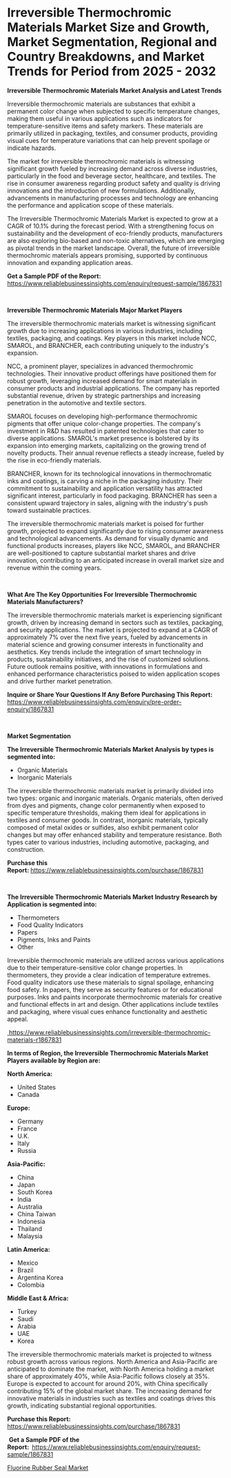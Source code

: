 <p><h1>Irreversible Thermochromic Materials Market Size and Growth, Market Segmentation, Regional and Country Breakdowns, and Market Trends for Period from 2025 -  2032</h1></p><p><strong>Irreversible Thermochromic Materials Market Analysis and Latest Trends</strong></p>
<p><p>Irreversible thermochromic materials are substances that exhibit a permanent color change when subjected to specific temperature changes, making them useful in various applications such as indicators for temperature-sensitive items and safety markers. These materials are primarily utilized in packaging, textiles, and consumer products, providing visual cues for temperature variations that can help prevent spoilage or indicate hazards.</p><p>The market for irreversible thermochromic materials is witnessing significant growth fueled by increasing demand across diverse industries, particularly in the food and beverage sector, healthcare, and textiles. The rise in consumer awareness regarding product safety and quality is driving innovations and the introduction of new formulations. Additionally, advancements in manufacturing processes and technology are enhancing the performance and application scope of these materials.</p><p>The Irreversible Thermochromic Materials Market is expected to grow at a CAGR of 10.1% during the forecast period. With a strengthening focus on sustainability and the development of eco-friendly products, manufacturers are also exploring bio-based and non-toxic alternatives, which are emerging as pivotal trends in the market landscape. Overall, the future of irreversible thermochromic materials appears promising, supported by continuous innovation and expanding application areas.</p></p>
<p><strong>Get a Sample PDF of the Report:&nbsp;</strong> <a href="https://www.reliablebusinessinsights.com/enquiry/request-sample/1867831?utm_campaign=2209&utm_medium=2&utm_source=Github&utm_content=ia&utm_term=04022025&utm_id=irreversible-thermochromic-materials">https://www.reliablebusinessinsights.com/enquiry/request-sample/1867831</a></p>
<p>&nbsp;</p>
<p><strong>Irreversible Thermochromic Materials Major Market Players</strong></p>
<p><p>The irreversible thermochromic materials market is witnessing significant growth due to increasing applications in various industries, including textiles, packaging, and coatings. Key players in this market include NCC, SMAROL, and BRANCHER, each contributing uniquely to the industry's expansion.</p><p>NCC, a prominent player, specializes in advanced thermochromic technologies. Their innovative product offerings have positioned them for robust growth, leveraging increased demand for smart materials in consumer products and industrial applications. The company has reported substantial revenue, driven by strategic partnerships and increasing penetration in the automotive and textile sectors.</p><p>SMAROL focuses on developing high-performance thermochromic pigments that offer unique color-change properties. The company's investment in R&D has resulted in patented technologies that cater to diverse applications. SMAROL's market presence is bolstered by its expansion into emerging markets, capitalizing on the growing trend of novelty products. Their annual revenue reflects a steady increase, fueled by the rise in eco-friendly materials.</p><p>BRANCHER, known for its technological innovations in thermochromatic inks and coatings, is carving a niche in the packaging industry. Their commitment to sustainability and application versatility has attracted significant interest, particularly in food packaging. BRANCHER has seen a consistent upward trajectory in sales, aligning with the industry's push toward sustainable practices.</p><p>The irreversible thermochromic materials market is poised for further growth, projected to expand significantly due to rising consumer awareness and technological advancements. As demand for visually dynamic and functional products increases, players like NCC, SMAROL, and BRANCHER are well-positioned to capture substantial market shares and drive innovation, contributing to an anticipated increase in overall market size and revenue within the coming years.</p></p>
<p>&nbsp;</p>
<p><strong>What Are The Key Opportunities For Irreversible Thermochromic Materials Manufacturers?</strong></p>
<p><p>The irreversible thermochromic materials market is experiencing significant growth, driven by increasing demand in sectors such as textiles, packaging, and security applications. The market is projected to expand at a CAGR of approximately 7% over the next five years, fueled by advancements in material science and growing consumer interests in functionality and aesthetics. Key trends include the integration of smart technology in products, sustainability initiatives, and the rise of customized solutions. Future outlook remains positive, with innovations in formulations and enhanced performance characteristics poised to widen application scopes and drive further market penetration.</p></p>
<p><strong>Inquire or Share Your Questions If Any Before Purchasing This Report:</strong> <a href="https://www.reliablebusinessinsights.com/enquiry/pre-order-enquiry/1867831?utm_campaign=2209&utm_medium=2&utm_source=Github&utm_content=ia&utm_term=04022025&utm_id=irreversible-thermochromic-materials">https://www.reliablebusinessinsights.com/enquiry/pre-order-enquiry/1867831</a></p>
<p>&nbsp;</p>
<p><strong>Market Segmentation</strong></p>
<p><strong>The Irreversible Thermochromic Materials Market Analysis by types is segmented into:</strong></p>
<p><ul><li>Organic Materials</li><li>Inorganic Materials</li></ul></p>
<p><p>The irreversible thermochromic materials market is primarily divided into two types: organic and inorganic materials. Organic materials, often derived from dyes and pigments, change color permanently when exposed to specific temperature thresholds, making them ideal for applications in textiles and consumer goods. In contrast, inorganic materials, typically composed of metal oxides or sulfides, also exhibit permanent color changes but may offer enhanced stability and temperature resistance. Both types cater to various industries, including automotive, packaging, and construction.</p></p>
<p><strong>Purchase this Report:&nbsp;</strong><a href="https://www.reliablebusinessinsights.com/purchase/1867831?utm_campaign=2209&utm_medium=2&utm_source=Github&utm_content=ia&utm_term=04022025&utm_id=irreversible-thermochromic-materials">https://www.reliablebusinessinsights.com/purchase/1867831</a></p>
<p>&nbsp;</p>
<p><strong>The Irreversible Thermochromic Materials Market Industry Research by Application is segmented into:</strong></p>
<p><ul><li>Thermometers</li><li>Food Quality Indicators</li><li>Papers</li><li>Pigments, Inks and Paints</li><li>Other</li></ul></p>
<p><p>Irreversible thermochromic materials are utilized across various applications due to their temperature-sensitive color change properties. In thermometers, they provide a clear indication of temperature extremes. Food quality indicators use these materials to signal spoilage, enhancing food safety. In papers, they serve as security features or for educational purposes. Inks and paints incorporate thermochromic materials for creative and functional effects in art and design. Other applications include textiles and packaging, where visual cues enhance functionality and aesthetic appeal.</p></p>
<p><a href="https://www.reliablebusinessinsights.com/irreversible-thermochromic-materials-r1867831?utm_campaign=2209&utm_medium=2&utm_source=Github&utm_content=ia&utm_term=04022025&utm_id=irreversible-thermochromic-materials">&nbsp;https://www.reliablebusinessinsights.com/irreversible-thermochromic-materials-r1867831</a></p>
<p><strong>In terms of Region, the Irreversible Thermochromic Materials Market Players available by Region are:</strong></p>
<p>
    <p> <strong> North America: </strong>
        <ul>
            <li>United States</li>
            <li>Canada</li>
        </ul>
        </p> 
    <p> <strong> Europe: </strong>
        <ul>
            <li>Germany</li>
            <li>France</li>
            <li>U.K.</li>
            <li>Italy</li>
            <li>Russia</li>
        </ul>
        </p> 
    <p> <strong> Asia-Pacific: </strong>
        <ul>
            <li>China</li>
            <li>Japan</li>
            <li>South Korea</li>
            <li>India</li>
            <li>Australia</li>
            <li>China Taiwan</li>
            <li>Indonesia</li>
            <li>Thailand</li>
            <li>Malaysia</li>
        </ul>
        </p> 
    <p> <strong> Latin America: </strong>
        <ul>
            <li>Mexico</li>
            <li>Brazil</li>
            <li>Argentina Korea</li>
            <li>Colombia</li>
        </ul>
        </p> 
    <p> <strong> Middle East & Africa: </strong>
        <ul>
            <li>Turkey</li>
            <li>Saudi</li>
            <li>Arabia</li>
            <li>UAE</li>
            <li>Korea</li>
        </ul>
    </p>
    </p>
<p><p>The irreversible thermochromic materials market is projected to witness robust growth across various regions. North America and Asia-Pacific are anticipated to dominate the market, with North America holding a market share of approximately 40%, while Asia-Pacific follows closely at 35%. Europe is expected to account for around 20%, with China specifically contributing 15% of the global market share. The increasing demand for innovative materials in industries such as textiles and coatings drives this growth, indicating substantial regional opportunities.</p></p>
<p><strong>Purchase this Report: </strong><a href="https://www.reliablebusinessinsights.com/purchase/1867831?utm_campaign=2209&utm_medium=2&utm_source=Github&utm_content=ia&utm_term=04022025&utm_id=irreversible-thermochromic-materials">https://www.reliablebusinessinsights.com/purchase/1867831</a></p>
<p>&nbsp;<strong>Get a Sample PDF of the Report:&nbsp;&nbsp;</strong><a href="https://www.reliablebusinessinsights.com/enquiry/request-sample/1867831?utm_campaign=2209&utm_medium=2&utm_source=Github&utm_content=ia&utm_term=04022025&utm_id=irreversible-thermochromic-materials">https://www.reliablebusinessinsights.com/enquiry/request-sample/1867831</a></p>
<p><strong></strong></p>
<p><p><a href="https://github.com/kbollin866/Market-Research-Report-List-1/blob/main/fluorine-rubber-seal-market.md?utm_campaign=2209&utm_medium=2&utm_source=Github&utm_content=ia&utm_term=04022025&utm_id=irreversible-thermochromic-materials">Fluorine Rubber Seal Market</a></p></p>